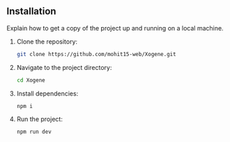## Installation

Explain how to get a copy of the project up and running on a local machine.

1. Clone the repository:

    ```sh
    git clone https://github.com/mohit15-web/Xogene.git
    ```

2. Navigate to the project directory:

    ```sh
    cd Xogene
    ```

3. Install dependencies:

    ```sh
    npm i
    ```

4. Run the project:

    ```sh
    npm run dev
    ```
